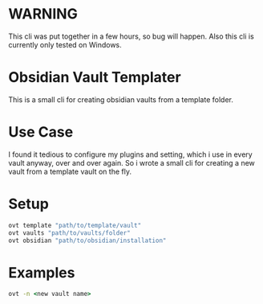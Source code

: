 # WARNING
This cli was put together in a few hours, so bug will happen.
Also this cli is currently only tested on Windows.
# Obsidian Vault Templater
This is a small cli for creating obsidian vaults from a template folder.
# Use Case
I found it tedious to configure my plugins and setting, which i use in every vault anyway, over and over again.
So i wrote a small cli for creating a new vault from a template vault on the fly.
# Setup
```cmd
ovt template "path/to/template/vault"
ovt vaults "path/to/vaults/folder"
ovt obsidian "path/to/obsidian/installation"
```
# Examples
```cmd
ovt -n <new vault name>
```